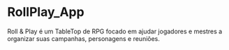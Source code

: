 # RollPlay_App
Roll &amp; Play é um TableTop de RPG focado em ajudar jogadores e mestres a organizar suas campanhas, personagens e reuniões.
